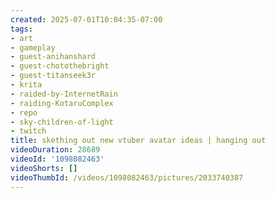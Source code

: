 ```yaml
---
created: 2025-07-01T10:04:35-07:00
tags:
- art
- gameplay
- guest-anihanshard
- guest-chotothebright
- guest-titanseek3r
- krita
- raided-by-InternetRain
- raiding-KotaruComplex
- repo
- sky-children-of-light
- twitch
title: skething out new vtuber avatar ideas | hanging out
videoDuration: 28689
videoId: '1098082463'
videoShorts: []
videoThumbId: /videos/1098082463/pictures/2033740387
---
```

